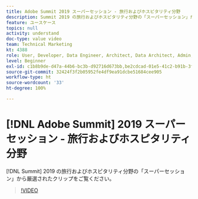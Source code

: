 ```yaml
---
title: Adobe Summit 2019 スーパーセッション - 旅行およびホスピタリティ分野
description: Summit 2019 の旅行およびホスピタリティ分野の「スーパーセッション」から厳選されたクリップをご覧ください。
feature: ユースケース
topics: null
activity: understand
doc-type: value video
team: Technical Marketing
kt: 4388
role: User, Developer, Data Engineer, Architect, Data Architect, Admin, Leader
level: Beginner
exl-id: c1b8b9de-d47a-44b6-bc3b-d92716d673bb,be2cdcad-01e5-41c2-b91b-3feec9d17d50,be2cdcad-01e5-41c2-b91b-3feec9d17d50,c1b8b9de-d47a-44b6-bc3b-d92716d673bb
source-git-commit: 32424f3f2b05952fe4df9ea91dcbe51684cee905
workflow-type: ht
source-wordcount: '33'
ht-degree: 100%

---
```


# [!DNL Adobe Summit] 2019 スーパーセッション - 旅行およびホスピタリティ分野

[!DNL Summit] 2019 の旅行およびホスピタリティ分野の「スーパーセッション」から厳選されたクリップをご覧ください。

>[!VIDEO](https://video.tv.adobe.com/v/31442/?quality=12)
